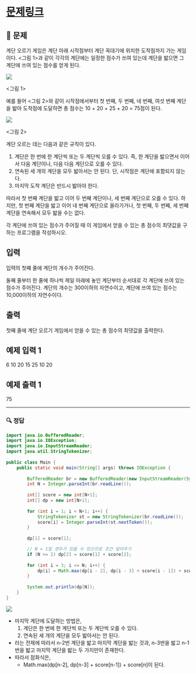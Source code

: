 # [문제링크]()

## 📝 문제

계단 오르기 게임은 계단 아래 시작점부터 계단 꼭대기에 위치한 도착점까지 가는 게임이다. <그림 1>과 같이 각각의 계단에는 일정한 점수가 쓰여 있는데 계단을 밟으면 그 계단에 쓰여 있는 점수를 얻게 된다.

![](https://upload.acmicpc.net/7177ea45-aa8d-4724-b256-7b84832c9b97/-/preview/)

<그림 1>

예를 들어 <그림 2>와 같이 시작점에서부터 첫 번째, 두 번째, 네 번째, 여섯 번째 계단을 밟아 도착점에 도달하면 총 점수는 10 + 20 + 25 + 20 = 75점이 된다.

![](https://upload.acmicpc.net/f00b6121-1c25-492e-9bc0-d96377c586b0/-/preview/)

<그림 2>

계단 오르는 데는 다음과 같은 규칙이 있다.

1.  계단은 한 번에 한 계단씩 또는 두 계단씩 오를 수 있다. 즉, 한 계단을 밟으면서 이어서 다음 계단이나, 다음 다음 계단으로 오를 수 있다.
2.  연속된 세 개의 계단을 모두 밟아서는 안 된다. 단, 시작점은 계단에 포함되지 않는다.
3.  마지막 도착 계단은 반드시 밟아야 한다.

따라서 첫 번째 계단을 밟고 이어 두 번째 계단이나, 세 번째 계단으로 오를 수 있다. 하지만, 첫 번째 계단을 밟고 이어 네 번째 계단으로 올라가거나, 첫 번째, 두 번째, 세 번째 계단을 연속해서 모두 밟을 수는 없다.

각 계단에 쓰여 있는 점수가 주어질 때 이 게임에서 얻을 수 있는 총 점수의 최댓값을 구하는 프로그램을 작성하시오.

## 입력

입력의 첫째 줄에 계단의 개수가 주어진다.

둘째 줄부터 한 줄에 하나씩 제일 아래에 놓인 계단부터 순서대로 각 계단에 쓰여 있는 점수가 주어진다. 계단의 개수는 300이하의 자연수이고, 계단에 쓰여 있는 점수는 10,000이하의 자연수이다.

## 출력

첫째 줄에 계단 오르기 게임에서 얻을 수 있는 총 점수의 최댓값을 출력한다.

## 예제 입력 1 
6
10
20
15
25
10
20

## 예제 출력 1

75


---

### 🔍 정답

```java
import java.io.BufferedReader;  
import java.io.IOException;  
import java.io.InputStreamReader;  
import java.util.StringTokenizer;  
  
public class Main {  
    public static void main(String[] args) throws IOException {  
  
        BufferedReader br = new BufferedReader(new InputStreamReader(System.in));  
        int N = Integer.parseInt(br.readLine());  
  
        int[] score = new int[N+1];  
        int[] dp = new int[N+1];  
  
        for (int i = 1; i < N+1; i++) {  
            StringTokenizer st = new StringTokenizer(br.readLine());  
            score[i] = Integer.parseInt(st.nextToken());  
        }  
  
        dp[1] = score[1];  

		// N = 1일 경우가 있을 수 있으므로 조건 달아주기
        if (N >= 2) dp[2] = score[1] + score[2];  
  
        for (int i = 3; i <= N; i++) {  
            dp[i] = Math.max(dp[i - 2], dp[i - 3] + score[i - 1]) + score[i];  
        }  
  
        System.out.println(dp[N]);  
    }  
}
```

![](https://img1.daumcdn.net/thumb/R1280x0/?scode=mtistory2&fname=https%3A%2F%2Fblog.kakaocdn.net%2Fdn%2FqREV2%2FbtrRBeNn5vv%2Fh89DcA6Tai0yoUE4wo5Ty0%2Fimg.jpg)
- 마지막 계단에 도달하는 방법은,
	1.  계단은 한 번에 한 계단씩 또는 두 계단씩 오를 수 있다. 
	2.  연속된 세 개의 계단을 모두 밟아서는 안 된다. 
- 라는 전제에 따라서 n-2번 계단을 밟고 마지막 계단을 밟는 것과, n-3번을 밟고 n-1번을 밟고 마지막 계단을 밟는 두 가지만이 존재한다.
- 따라서 점화식은,
	- Math.max(dp[n-2], dp[n-3] + score[n-1]) + score[n]이 된다.